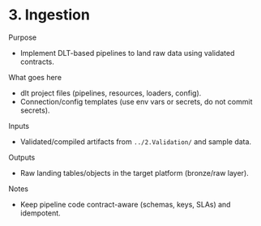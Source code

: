 # 3. Ingestion

Purpose
- Implement DLT-based pipelines to land raw data using validated contracts.

What goes here
- dlt project files (pipelines, resources, loaders, config).
- Connection/config templates (use env vars or secrets, do not commit secrets).

Inputs
- Validated/compiled artifacts from `../2.Validation/` and sample data.

Outputs
- Raw landing tables/objects in the target platform (bronze/raw layer).

Notes
- Keep pipeline code contract-aware (schemas, keys, SLAs) and idempotent.
